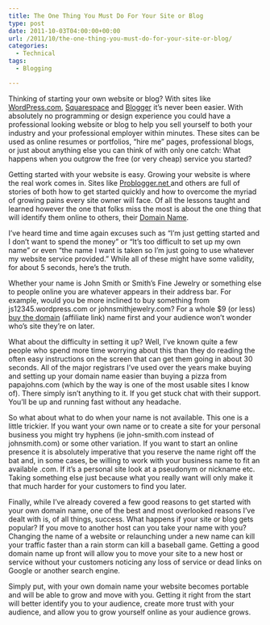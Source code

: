 ```yaml
---
title: The One Thing You Must Do For Your Site or Blog
type: post
date: 2011-10-03T04:00:00+00:00
url: /2011/10/the-one-thing-you-must-do-for-your-site-or-blog/
categories:
  - Technical
tags:
  - Blogging

---
```

Thinking of starting your own website or blog? With sites like <a title="WordPress.com" href="http://wordpress.com" target="_blank" rel="noopener noreferrer">WordPress.com</a>, <a title="Squarespace" href="http://www.squarespace.com/" target="_blank" rel="noopener noreferrer">Squarespace</a> and <a title="Blogger" href="http://www.blogger.com/" target="_blank" rel="noopener noreferrer">Blogger</a> it’s never been easier. With absolutely no programming or design experience you could have a professional looking website or blog to help you sell yourself to both your industry and your professional employer within minutes. These sites can be used as online resumes or portfolios, “hire me” pages, professional blogs, or just about anything else you can think of with only one catch: What happens when you outgrow the free (or very cheap) service you started?

Getting started with your website is easy. Growing your website is where the real work comes in. Sites like <a title="Problogger.net" href="http://problogger.net" target="_blank" rel="noopener noreferrer">Problogger.net </a>and others are full of stories of both how to get started quickly and how to overcome the myriad of growing pains every site owner will face. Of all the lessons taught and learned however the one that folks miss the most is about the one thing that will identify them online to others, their <a title="Domain Name on Wikipedia" href="http://en.wikipedia.org/wiki/Domain_name" target="_blank" rel="noopener noreferrer">Domain Name</a>.

I’ve heard time and time again excuses such as “I’m just getting started and I don’t want to spend the money” or “It’s too difficult to set up my own name” or even “the name I want is taken so I’m just going to use whatever my website service provided.” While all of these might have some validity, for about 5 seconds, here’s the truth.

Whether your name is John Smith or Smith’s Fine Jewelry or something else to people online you are whatever appears in their address bar. For example, would you be more inclined to buy something from js12345.wordpress.com or johnsmithjewelry.com? For a whole $9 (or less) <a title="Namecheap.com" href="http://www.namecheap.com/?aff=21628" target="_blank" rel="noopener noreferrer">buy the domain</a> (affiliate link) name first and your audience won’t wonder who’s site they’re on later.

What about the difficulty in setting it up? Well, I’ve known quite a few people who spend more time worrying about this than they do reading the often easy instructions on the screen that can get them going in about 30 seconds. All of the major registrars I’ve used over the years make buying and setting up your domain name easier than buying a pizza from papajohns.com (which by the way is one of the most usable sites I know of). There simply isn’t anything to it. If you get stuck chat with their support. You’ll be up and running fast without any headache.

So what about what to do when your name is not available. This one is a little trickier. If you want your own name or to create a site for your personal business you might try hyphens (ie john-smith.com instead of johnsmith.com) or some other variation. If you want to start an online presence it is absolutely imperative that you reserve the name right off the bat and, in some cases, be willing to work with your business name to fit an available .com. If it’s a personal site look at a&nbsp;pseudonym&nbsp;or nickname etc. Taking something else just because what you really want will only make it that much harder for your customers to find you later.

Finally, while I’ve already covered a few good reasons to get started with your own domain name, one of the best and most overlooked reasons I’ve dealt with is, of all things, success. What happens if your site or blog gets popular? If you move to another host can you take your name with you? Changing the name of a website or relaunching under a new name can kill your traffic faster than a rain storm can kill a baseball game. Getting a good domain name up front will allow you to move your site to a new host or service without your customers noticing any loss of service or dead links on Google or another search engine.

Simply put, with your own domain name your website becomes portable and will be able to grow and move with you. Getting it right from the start will better identify you to your audience, create more trust with your audience, and allow you to grow yourself online as your audience grows.